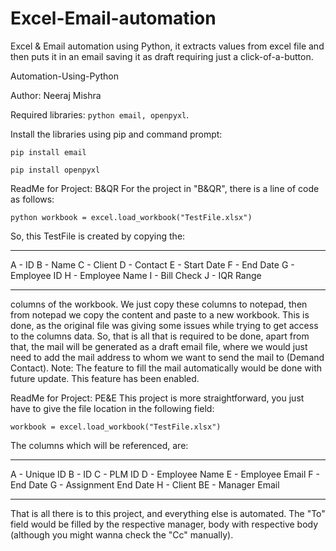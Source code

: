 # Excel-Email-automation
Excel &amp; Email automation using Python, it extracts values from excel file and then puts it in an email saving it as draft requiring just a click-of-a-button.

Automation-Using-Python

Author: Neeraj Mishra

Required libraries: ```python email, openpyxl```.

Install the libraries using pip and command prompt:

```pip install email```

```pip install openpyxl```

ReadMe for Project: B&QR
For the project in "B&QR", there is a line of code as follows:

```python workbook = excel.load_workbook("TestFile.xlsx")```

So, this TestFile is created by copying the:
____________________
A - ID
B - Name
C - Client
D - Contact
E - Start Date
F - End Date
G - Employee ID
H - Employee Name
I - Bill Check
J - IQR Range
____________________
columns of the workbook.
We just copy these columns to notepad, then from notepad we copy the content and paste to a new workbook.
This is done, as the original file was giving some issues while trying to get access to the columns data.
So, that is all that is required to be done, apart from that, the mail will be generated as a draft email file, where we would just need to add the mail address to whom we want to send the mail to (Demand Contact).
Note: The feature to fill the mail automatically would be done with future update.
This feature has been enabled.

ReadMe for Project: PE&E
This project is more straightforward, you just have to give the file location in the following field:

```workbook = excel.load_workbook("TestFile.xlsx")```

The columns which will be referenced, are:
____________________
A - Unique ID
B - ID
C - PLM ID
D - Employee Name
E - Employee Email
F - End Date
G - Assignment End Date
H - Client
BE - Manager Email
____________________
That is all there is to this project, and everything else is automated.
The "To" field would be filled by the respective manager, body with respective body (although you might wanna check the "Cc" manually).
